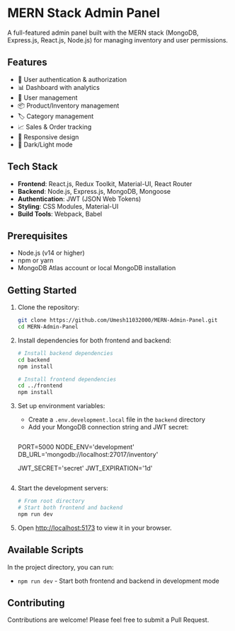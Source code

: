 # MERN Stack Admin Panel

A full-featured admin panel built with the MERN stack (MongoDB, Express.js, React.js, Node.js) for managing inventory and user permissions.

## Features

- 🔐 User authentication & authorization
- 📊 Dashboard with analytics
- 👥 User management
- 📦 Product/Inventory management
- 🏷️ Category management
- 📈 Sales & Order tracking
- 📱 Responsive design
- 🌙 Dark/Light mode

## Tech Stack

- **Frontend**: React.js, Redux Toolkit, Material-UI, React Router
- **Backend**: Node.js, Express.js, MongoDB, Mongoose
- **Authentication**: JWT (JSON Web Tokens)
- **Styling**: CSS Modules, Material-UI
- **Build Tools**: Webpack, Babel

## Prerequisites

- Node.js (v14 or higher)
- npm or yarn
- MongoDB Atlas account or local MongoDB installation

## Getting Started

1. Clone the repository:
   ```bash
   git clone https://github.com/Umesh11032000/MERN-Admin-Panel.git
   cd MERN-Admin-Panel
   ```

2. Install dependencies for both frontend and backend:
   ```bash
   # Install backend dependencies
   cd backend
   npm install
   
   # Install frontend dependencies
   cd ../frontend
   npm install
   ```

3. Set up environment variables:
   - Create a `.env.development.local` file in the `backend` directory
   - Add your MongoDB connection string and JWT secret:
     ```
    PORT=5000
    NODE_ENV='development'
    DB_URL='mongodb://localhost:27017/inventory'

    JWT_SECRET='secret'
    JWT_EXPIRATION='1d'
     ```

4. Start the development servers:
   ```bash
   # From root directory
   # Start both frontend and backend
   npm run dev
   ```

5. Open [http://localhost:5173](http://localhost:5173) to view it in your browser.

## Available Scripts

In the project directory, you can run:

- `npm run dev` - Start both frontend and backend in development mode

## Contributing

Contributions are welcome! Please feel free to submit a Pull Request.